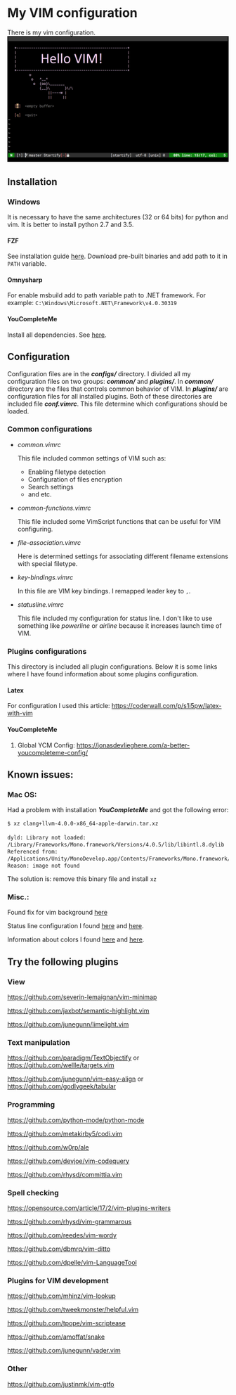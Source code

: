 # My VIM configuration
There is my vim configuration.
![VIM start screen](vim-start-screen.png)

## Installation
### Windows
It is necessary to have the same architectures (32 or 64 bits) for python and vim. It is better to install python 2.7 and 3.5.
#### FZF
See installation guide [here](https://github.com/junegunn/fzf#windows). Download pre-built binaries and add path to it in `PATH` variable.
#### Omnysharp
For enable msbuild add to path variable path to .NET framework. For example: 
`C:\Windows\Microsoft.NET\Framework\v4.0.30319`
#### YouCompleteMe
Install all dependencies. See [here](https://github.com/Valloric/YouCompleteMe#windows).

## Configuration
Configuration files are in the ***configs/*** directory. I divided all my configuration files on two groups: ***common/*** and ***plugins/***. In ***common/*** directory are the files that controls common behavior of VIM. In ***plugins/*** are configuration files for all installed plugins. Both of these directories are included file ***conf.vimrc***. This file determine which configurations should be loaded.

### Common configurations
* *common.vimrc*

  This file included common settings of VIM such as:
  * Enabling filetype detection
  * Configuration of files encryption
  * Search settings
  * and etc.
* *common-functions.vimrc*

  This file included some VimScript functions that can be useful for VIM configuring.
* *file-association.vimrc*

  Here is determined settings for associating different  filename extensions with special filetype.
* *key-bindings.vimrc*

  In this file are VIM key bindings. I remapped leader key to `,`.
* *statusline.vimrc*

  This file included my configuration for status line. I don't like to use something like *powerline* or *airline* because it increases launch time of VIM.

### Plugins configurations
This directory is included all plugin configurations. Below it is some links where I have found information about some plugins configuration.
#### Latex
For configuration I used this article: https://coderwall.com/p/s1i5pw/latex-with-vim
#### YouCompleteMe
1. Global YCM Config: https://jonasdevlieghere.com/a-better-youcompleteme-config/

## Known issues:
### Mac OS:
Had a problem with installation ***YouCompleteMe*** and got the following error:
```
$ xz clang+llvm-4.0.0-x86_64-apple-darwin.tar.xz

dyld: Library not loaded: /Library/Frameworks/Mono.framework/Versions/4.0.5/lib/libintl.8.dylib
Referenced from: /Applications/Unity/MonoDevelop.app/Contents/Frameworks/Mono.framework/Versions/Current/bin/xz
Reason: image not found
```
The solution is: remove this binary file and install `xz`

### Misc.:
Found fix for vim background [here](https://sunaku.github.io/vim-256color-bce.html)

Status line configuration I found [here](https://gabri.me/blog/diy-vim-statusline) and [here](http://vim.wikia.com/wiki/Change_statusline_color_to_show_insert_or_normal_mode).

Information about colors I found [here](http://vim.wikia.com/wiki/Xterm256_color_names_for_console_Vim) and [here](https://upload.wikimedia.org/wikipedia/en/1/15/Xterm_256color_chart.svg).

## Try the following plugins
### View
https://github.com/severin-lemaignan/vim-minimap

https://github.com/jaxbot/semantic-highlight.vim

https://github.com/junegunn/limelight.vim

### Text manipulation
https://github.com/paradigm/TextObjectify or https://github.com/wellle/targets.vim

https://github.com/junegunn/vim-easy-align or https://github.com/godlygeek/tabular

### Programming
https://github.com/python-mode/python-mode

https://github.com/metakirby5/codi.vim

https://github.com/w0rp/ale

https://github.com/devjoe/vim-codequery

https://github.com/rhysd/committia.vim

### Spell checking
https://opensource.com/article/17/2/vim-plugins-writers

https://github.com/rhysd/vim-grammarous

https://github.com/reedes/vim-wordy

https://github.com/dbmrq/vim-ditto

https://github.com/dpelle/vim-LanguageTool

### Plugins for VIM development
https://github.com/mhinz/vim-lookup

https://github.com/tweekmonster/helpful.vim

https://github.com/tpope/vim-scriptease

https://github.com/amoffat/snake

https://github.com/junegunn/vader.vim

### Other
https://github.com/justinmk/vim-gtfo

